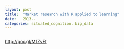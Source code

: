 ```yaml
---
layout: post
title:  "Market research with R applied to learning"
date:   2013--
categories: situated_cognition, big_data
---
```


![]()

http://goo.gl/M1ZvFt